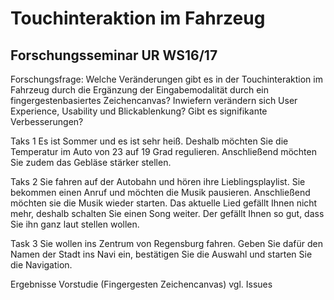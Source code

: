 # Touchinteraktion im Fahrzeug
Forschungsseminar UR WS16/17
----------------------------------------------

Forschungsfrage:
Welche Veränderungen gibt es in der Touchinteraktion im Fahrzeug durch die Ergänzung der Eingabemodalität durch ein fingergestenbasiertes Zeichencanvas?
Inwiefern verändern sich User Experience, Usability und Blickablenkung? Gibt es signifikante Verbesserungen?

Taks 1
Es ist Sommer und es ist sehr heiß. Deshalb möchten Sie die Temperatur im Auto von 23 auf 19 Grad regulieren. Anschließend möchten Sie zudem das Gebläse stärker stellen.

Taks 2
Sie fahren auf der Autobahn und hören ihre Lieblingsplaylist. Sie bekommen einen Anruf und möchten die Musik pausieren. Anschließend möchten sie die Musik wieder starten. Das aktuelle Lied gefällt Ihnen nicht mehr, deshalb schalten Sie einen Song weiter. Der gefällt Ihnen so gut, dass Sie ihn ganz laut stellen wollen.

Task 3
Sie wollen ins Zentrum von Regensburg fahren. Geben Sie dafür den Namen der Stadt ins Navi ein, bestätigen Sie die Auswahl und starten Sie die Navigation.




Ergebnisse Vorstudie (Fingergesten Zeichencanvas)
vgl. Issues
